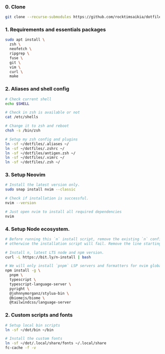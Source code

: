 ### 0. Clone
```sh
git clone --recurse-submodules https://github.com/rocktimsaikia/dotfiles
```

### 1. Requirements and essentials packages

```sh
sudo apt install \
  zsh \
  neofetch \
  ripgrep \
  fuse \
  git \
  vim \
  curl \
  make
```

### 2. Aliases and shell config

```sh
# Check current shell
echo $SHELL

# Check in zsh is available or not
cat /etc/shells

# Change it to zsh and reboot
chsh -s /bin/zsh

# Setup my zsh config and plugins
ln -sf ~/dotfiles/.aliases ~/
ln -sf ~/dotfiles/.zshrc ~/
ln -sf ~/dotfiles/antigen.zsh ~/
ln -sf ~/dotfiles/.vimrc ~/
ln -sf ~/dotfiles/.zsh ~/
```

### 3. Setup Neovim

```sh
# Install the latest version only.
sudo snap install nvim --classic

# Check if installation is successful.
nvim --version

# Just open nvim to install all required dependencies
nvim
```

### 4. Setup Node ecosystem.

```sh
# Before running this `n` install script, remove the existing `n` config from the `.zshrc` 
# otherwise the installation script will fail. Remove the line starting with `export N_PREFIX`

# Install n, latest LTS node and npm version.
curl -L https://bit.ly/n-install | bash

# We will only install `pnpm` LSP servers and formatters for nvim globally via npm
npm install -g \
  pnpm \
  typescript \
  typescript-language-server \
  pyright \
  @johnnymorganz/stylua-bin \
  @biomejs/biome \
  @tailwindcss/language-server
```


### 2. Custom scripts and fonts

```sh
# Setup local bin scripts
ln -sf ~/dot/bin ~/bin

# Install the custom fonts
ln -sf ~/dot/.local/share/fonts ~/.local/share
fc-cache -f -v
```
